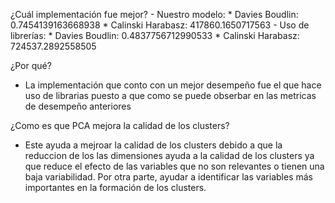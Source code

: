 ¿Cuál implementación fue mejor? 
    - Nuestro modelo:
        * Davies Boudlin:  0.7454139163668938
        * Calinski Harabasz:  417860.1650717563
    - Uso de librerías:
        * Davies Boudlin:  0.4837756712990533
        * Calinski Harabasz:  724537.2892558505

¿Por qué?
* La implementación que conto con un mejor desempeño fue el que hace uso de librarias puesto a que como se puede obserbar en las metricas de desempeño anteriores 

¿Como es que PCA mejora la calidad de los clusters?
* Este ayuda a mejroar la calidad de los clusters debido a que la reduccion de los las dimensiones ayuda a la calidad de los  clusters ya que reduce el efecto de las variables que no son relevantes o tienen una baja variabilidad. Por otra parte, ayudar a identificar las variables más importantes en la formación de los clusters. 
    
